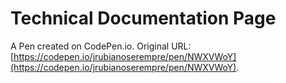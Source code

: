 # Technical Documentation Page

A Pen created on CodePen.io. Original URL: [https://codepen.io/jrubianoserempre/pen/NWXVWoY](https://codepen.io/jrubianoserempre/pen/NWXVWoY).

